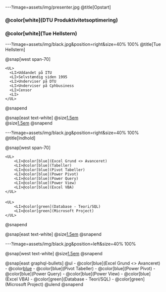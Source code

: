 ---?image=assets/img/presenter.jpg
@title[Opstart]

### @color[white](DTU Produktivitetsoptimering)
### @color[white](Tue Hellstern)

---?image=assets/img/black.jpg&position=right&size=40% 100%
@title[Tue Hellstern]

@snap[west span-70]

    <UL>
      <LI>Uddandet på ITU
      <LI>Selvstændig siden 1995
      <LI>Underviser på DTU
      <LI>Underviser på Cphbusiness
      <LI>Censor
      <LI>
    </UL>

@snapend

@snap[east text-white]
  @size[1.5em](Tue) <br>
   @size[1.5em](Hellstern)
@snapend

---?image=assets/img/black.jpg&position=right&size=40% 100%
@title[Indhold]

@snap[west span-70]

    <UL>
        <LI>@color[blue](Excel Grund <> Avanceret)
        <LI>@color[blue](Tabeller)
        <LI>@color[blue](Pivot Tabeller)
        <LI>@color[blue](Power Pivot)
        <LI>@color[blue](Power Query)
        <LI>@color[blue](Power View)
        <LI>@color[blue](Excel VBA)
    </UL>

#### 
    <UL>
        <LI>@color[green](Database - Teori/SQL)
        <LI>@color[green](Microsoft Project)
    </UL>
    
@snapend

@snap[east text-white]
  @size[1.5em](Indhold)
@snapend

---?image=assets/img/black.jpg&position=left&size=40% 100%

@snap[west text-white]
  @size[1.5em](Indhold)
@snapend

@snap[east graphql-bullets]
    @ul[](false)
        - @color[blue](Excel Grund <> Avanceret)
        - @color[blue](Tabeller)
        - @color[blue](Pivot Tabeller)
        - @color[blue](Power Pivot)
        - @color[blue](Power Query)
        - @color[blue](Power View)
        - @color[blue](Excel VBA)
        - @color[green](Database - Teori/SQL)
        - @color[green](Microsoft Project)
    @ulend
@snapend



